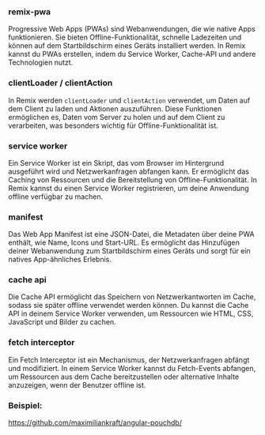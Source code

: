 ### remix-pwa
Progressive Web Apps (PWAs) sind Webanwendungen, die wie native Apps funktionieren. Sie bieten Offline-Funktionalität, schnelle Ladezeiten und können auf dem Startbildschirm eines Geräts installiert werden. In Remix kannst du PWAs erstellen, indem du Service Worker, Cache-API und andere Technologien nutzt.

### clientLoader / clientAction
In Remix werden `clientLoader` und `clientAction` verwendet, um Daten auf dem Client zu laden und Aktionen auszuführen. Diese Funktionen ermöglichen es, Daten vom Server zu holen und auf dem Client zu verarbeiten, was besonders wichtig für Offline-Funktionalität ist.

### service worker
Ein Service Worker ist ein Skript, das vom Browser im Hintergrund ausgeführt wird und Netzwerkanfragen abfangen kann. Er ermöglicht das Caching von Ressourcen und die Bereitstellung von Offline-Funktionalität. In Remix kannst du einen Service Worker registrieren, um deine Anwendung offline verfügbar zu machen.

### manifest
Das Web App Manifest ist eine JSON-Datei, die Metadaten über deine PWA enthält, wie Name, Icons und Start-URL. Es ermöglicht das Hinzufügen deiner Webanwendung zum Startbildschirm eines Geräts und sorgt für ein natives App-ähnliches Erlebnis.

### cache api
Die Cache API ermöglicht das Speichern von Netzwerkantworten im Cache, sodass sie später offline verwendet werden können. Du kannst die Cache API in deinem Service Worker verwenden, um Ressourcen wie HTML, CSS, JavaScript und Bilder zu cachen.

### fetch interceptor
Ein Fetch Interceptor ist ein Mechanismus, der Netzwerkanfragen abfängt und modifiziert. In einem Service Worker kannst du Fetch-Events abfangen, um Ressourcen aus dem Cache bereitzustellen oder alternative Inhalte anzuzeigen, wenn der Benutzer offline ist.

### Beispiel:

https://github.com/maximiliankraft/angular-pouchdb/